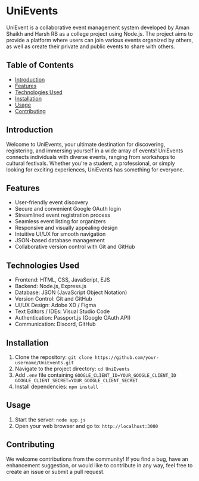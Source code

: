 # UniEvents
UniEvent is a collaborative event management system developed by Aman Shaikh and Harsh RB as a college project using Node.js. The project aims to provide a platform where users can join various events organized by others, as well as create their private and public events to share with others.

## Table of Contents
- [Introduction](#introduction)
- [Features](#features)
- [Technologies Used](#technologies-used)
- [Installation](#installation)
- [Usage](#usage)
- [Contributing](#contributing)

## Introduction

Welcome to UniEvents, your ultimate destination for discovering, registering, and immersing yourself in a wide array of events! UniEvents connects individuals with diverse events, ranging from workshops to cultural festivals. Whether you're a student, a professional, or simply looking for exciting experiences, UniEvents has something for everyone.

## Features

- User-friendly event discovery
- Secure and convenient Google OAuth login
- Streamlined event registration process
- Seamless event listing for organizers
- Responsive and visually appealing design
- Intuitive UI/UX for smooth navigation
- JSON-based database management
- Collaborative version control with Git and GitHub
  
## Technologies Used

- Frontend: HTML, CSS, JavaScript, EJS
- Backend: Node.js, Express.js
- Database: JSON (JavaScript Object Notation)
- Version Control: Git and GitHub
- UI/UX Design: Adobe XD / Figma
- Text Editors / IDEs: Visual Studio Code
- Authentication: Passport.js (Google OAuth API)
- Communication: Discord, GitHub

## Installation

1. Clone the repository: `git clone https://github.com/your-username/UniEvents.git`
2. Navigate to the project directory: `cd UniEvents`
3. Add `.env` file containing
`GOOGLE_CLIENT_ID=YOUR_GOOGLE_CLIENT_ID
GOOGLE_CLIENT_SECRET=YOUR_GOOGLE_CLIENT_SECRET`
4. Install dependencies: `npm install`

## Usage

1. Start the server: `node app.js`
2. Open your web browser and go to: `http://localhost:3000`

## Contributing

We welcome contributions from the community! If you find a bug, have an enhancement suggestion, or would like to contribute in any way, feel free to create an issue or submit a pull request.


